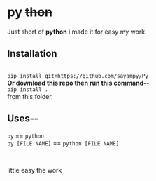 <h1>py <strike>thon</strike></h1>
Just short of <b>python</b>
i made it for easy my work.

<h2>Installation</h2>
<code>
pip install git+https://github.com/sayampy/Py
</code>
<b> Or download this repo then run this command-- </b>
<code>
pip install .
</code> from this folder.

## Uses--
`py` == `python`
<br>`py [FILE NAME]` == `python [FILE NAME]`

<br><footer>little easy the work</footer>
